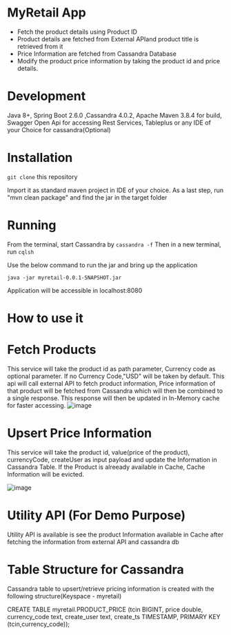 # MyRetail App
- Fetch the product details using Product ID
- Product details are fetched from External APIand product title is retrieved from it
- Price Information are fetched from Cassandra Database
- Modify the product price information by taking the product id and price details.

# Development
Java 8+, Spring Boot 2.6.0 ,Cassandra 4.0.2, Apache Maven 3.8.4 for build, Swagger Open Api for accessing Rest Services, Tableplus or any IDE of your Choice for cassandra(Optional)

# Installation
`git clone` this repository

Import it as standard maven project in IDE of your choice. As a last step, run "mvn clean package" and find the jar in the target folder

# Running
From the terminal, start Cassandra by
`cassandra -f`
Then in a new terminal, run `cqlsh`

Use the below command to run the jar and bring up the application

`java -jar myretail-0.0.1-SNAPSHOT.jar`

Application will be accessible in localhost:8080

# How to use it
# Fetch Products
This service will take the product id as path parameter, Currency code as optional parameter. If no Currency Code,"USD" will be taken by default. This api will call 
external API to fetch product information, Price information of that product will be fetched from Cassandra which will then be combined to a single response. This response will then be updated in In-Memory cache for faster accessing.
![image](https://user-images.githubusercontent.com/46640172/154864698-77609ca2-72eb-4371-8907-8266f375f220.png)


# Upsert Price Information

This service will take the product id, value(price of the product), currencyCode, createUser as input payload and update the Information in Cassandra Table.
If the Product is alreeady available in Cache, Cache Information will be evicted.

![image](https://user-images.githubusercontent.com/46640172/154864519-c5c378c3-bcfa-4d58-9d8f-1dd92d8f7500.png)

# Utility API (For Demo Purpose)

Utility API is available is see the product Information available in Cache after fetching the information from external API and cassandra db

# Table Structure for Cassandra
Cassandra table to upsert/retrieve pricing information is created with the following structure(Keyspace - myretail)

CREATE TABLE myretail.PRODUCT_PRICE
  (tcin BIGINT, 
  price double, 
  currency_code text, 
  create_user text, 
  create_ts TIMESTAMP,
 PRIMARY KEY (tcin,currency_code));



